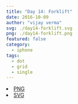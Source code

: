 ```yaml
---
title: "Day 14: Forklift"
date: 2016-10-09
author: "vijay verma"
svg: ./day14-forklift.svg
png: ./day14-forklift.png
featured: false
category:
  - iphone
tags:
  - dot
  - grid
  - single
---
```

<li><a href="./day14-forklift.png" download className="btn-png">PNG</a></li>
<li><a href="./day14-forklift.svg" download className="btn-svg">SVG</a></li>
